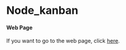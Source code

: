 # Node_kanban

#### Web Page
If you want to go to the web page, click [here](https://node-kanban.herokuapp.com/).
